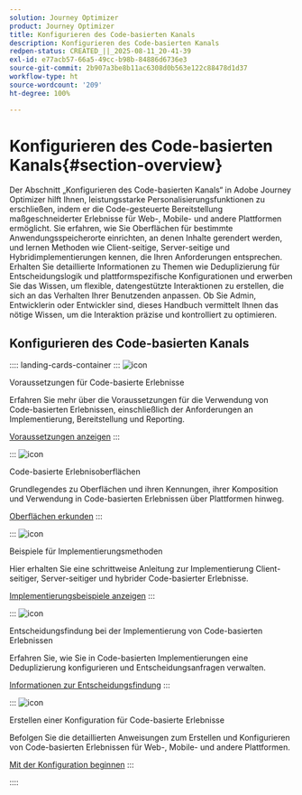 ```yaml
---
solution: Journey Optimizer
product: Journey Optimizer
title: Konfigurieren des Code-basierten Kanals
description: Konfigurieren des Code-basierten Kanals
redpen-status: CREATED_||_2025-08-11_20-41-39
exl-id: e77acb57-66a5-49cc-b98b-84886d6736e3
source-git-commit: 2b907a3be8b11ac6308d0b563e122c88478d1d37
workflow-type: ht
source-wordcount: '209'
ht-degree: 100%

---
```


# Konfigurieren des Code-basierten Kanals{#section-overview}

Der Abschnitt „Konfigurieren des Code-basierten Kanals“ in Adobe Journey Optimizer hilft Ihnen, leistungsstarke Personalisierungsfunktionen zu erschließen, indem er die Code-gesteuerte Bereitstellung maßgeschneiderter Erlebnisse für Web-, Mobile- und andere Plattformen ermöglicht. Sie erfahren, wie Sie Oberflächen für bestimmte Anwendungsspeicherorte einrichten, an denen Inhalte gerendert werden, und lernen Methoden wie Client-seitige, Server-seitige und Hybridimplementierungen kennen, die Ihren Anforderungen entsprechen. Erhalten Sie detaillierte Informationen zu Themen wie Deduplizierung für Entscheidungslogik und plattformspezifische Konfigurationen und erwerben Sie das Wissen, um flexible, datengestützte Interaktionen zu erstellen, die sich an das Verhalten Ihrer Benutzenden anpassen. Ob Sie Admin, Entwicklerin oder Entwickler sind, dieses Handbuch vermittelt Ihnen das nötige Wissen, um die Interaktion präzise und kontrolliert zu optimieren.

## Konfigurieren des Code-basierten Kanals

:::: landing-cards-container
:::
![icon](https://cdn.experienceleague.adobe.com/icons/list-check.svg)

Voraussetzungen für Code-basierte Erlebnisse

Erfahren Sie mehr über die Voraussetzungen für die Verwendung von Code-basierten Erlebnissen, einschließlich der Anforderungen an Implementierung, Bereitstellung und Reporting.

[Voraussetzungen anzeigen](../using/code-based/code-based-prerequisites.md)
:::

:::
![icon](https://cdn.experienceleague.adobe.com/icons/puzzle-piece.svg)

Code-basierte Erlebnisoberflächen

Grundlegendes zu Oberflächen und ihren Kennungen, ihrer Komposition und Verwendung in Code-basierten Erlebnissen über Plattformen hinweg.

[Oberflächen erkunden](../using/code-based/code-based-surface.md)
:::

:::
![icon](https://cdn.experienceleague.adobe.com/icons/code-branch.svg)

Beispiele für Implementierungsmethoden

Hier erhalten Sie eine schrittweise Anleitung zur Implementierung Client-seitiger, Server-seitiger und hybrider Code-basierter Erlebnisse.

[Implementierungsbeispiele anzeigen](../using/code-based/code-based-implementation-samples.md)
:::

:::
![icon](https://cdn.experienceleague.adobe.com/icons/bullseye.svg)

Entscheidungsfindung bei der Implementierung von Code-basierten Erlebnissen

Erfahren Sie, wie Sie in Code-basierten Implementierungen eine Deduplizierung konfigurieren und Entscheidungsanfragen verwalten.

[Informationen zur Entscheidungsfindung](../using/code-based/code-based-decisioning-implementations.md)
:::

:::
![icon](https://cdn.experienceleague.adobe.com/icons/gear.svg)

Erstellen einer Konfiguration für Code-basierte Erlebnisse

Befolgen Sie die detaillierten Anweisungen zum Erstellen und Konfigurieren von Code-basierten Erlebnissen für Web-, Mobile- und andere Plattformen.

[Mit der Konfiguration beginnen](../using/code-based/code-based-configuration.md)
:::

::::
